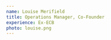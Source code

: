 ```yaml
---
name: Louise Merifield
title: Operations Manager, Co-Founder
experience: Ex-ECB
photo: louise.png
---
```

